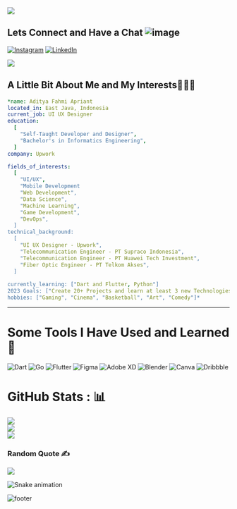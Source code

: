 <img src="https://capsule-render.vercel.app/api?type=waving&color=gradient&height=300&section=header&text=Hello%20Everyone&fontSize=50&animation=fadeIn&desc=❤️&descSize=30" />


## Lets Connect and Have a Chat ![image](https://user-images.githubusercontent.com/33373361/200465693-7a68e360-6131-4108-aac2-28d671ae1236.png)

[![Instagram](https://user-images.githubusercontent.com/33373361/200464634-350adb7c-59e0-4e60-902d-3ff5483c42f8.png)](https://instagram.com/aditfahmi) [![LinkedIn](https://user-images.githubusercontent.com/33373361/200464777-e10baf2c-b82d-479d-a12a-ea98bd51c7f0.png)](https://linkedin.com/in/adityafahmiaprianto/) 

<img src="https://media.tenor.com/r5ycKQT19B8AAAAM/coding-time-coding.gif"/>

## A Little Bit About Me and My Interests👨🏻‍💻 
```yaml
*name: Aditya Fahmi Apriant
located_in: East Java, Indonesia
current_job: UI UX Designer
education:
  [
    "Self-Taught Developer and Designer",
    "Bachelor's in Informatics Engineering",
  ]
company: Upwork

fields_of_interests:
  [
    "UI/UX",
    "Mobile Development
    "Web Development",
    "Data Science",
    "Machine Learning",
    "Game Development",
    "DevOps",
  ]
technical_background:
  [
    "UI UX Designer - Upwork",
    "Telecommunication Engineer - PT Supraco Indonesia",
    "Telecommunication Engineer - PT Huawei Tech Investment",
    "Fiber Optic Engineer - PT Telkom Akses",
  ]
  
currently_learning: ["Dart and Flutter, Python"]
2023 Goals: ["Create 20+ Projects and learn at least 3 new Technologies."]
hobbies: ["Gaming", "Cinema", "Basketball", "Art", "Comedy"]*
```
<hr/>


# Some Tools I Have Used and Learned🚀
![Dart](https://img.shields.io/badge/dart-%230175C2.svg?style=for-the-badge&logo=dart&logoColor=white) ![Go](https://img.shields.io/badge/go-%2300ADD8.svg?style=for-the-badge&logo=go&logoColor=white) ![Flutter](https://img.shields.io/badge/Flutter-%2302569B.svg?style=for-the-badge&logo=Flutter&logoColor=white) 	![Figma](https://img.shields.io/badge/figma-%23F24E1E.svg?style=for-the-badge&logo=figma&logoColor=white) ![Adobe XD](https://img.shields.io/badge/Adobe%20XD-470137?style=for-the-badge&logo=Adobe%20XD&logoColor=#FF61F6) ![Blender](https://img.shields.io/badge/blender-%23F5792A.svg?style=for-the-badge&logo=blender&logoColor=white) ![Canva](https://img.shields.io/badge/Canva-%2300C4CC.svg?style=for-the-badge&logo=Canva&logoColor=white) ![Dribbble](https://img.shields.io/badge/Dribbble-EA4C89?style=for-the-badge&logo=dribbble&logoColor=white)

# GitHub Stats : 📊
![](https://github-readme-stats.vercel.app/api?username=aditfahmi&theme=blueberry&hide_border=true&include_all_commits=true&count_private=false)<br/>
![](https://github-readme-streak-stats.herokuapp.com/?user=aditfahmi&theme=blueberry&hide_border=true)<br/>
![](https://github-readme-stats.vercel.app/api/top-langs/?username=aditfahmi&theme=blueberry&hide_border=true&include_all_commits=true&count_private=false&layout=compact)

### Random Quote ✍️
![](https://quotes-github-readme.vercel.app/api?type=horizontal&theme=tokyonight)

![Snake animation](https://github.com/aditfahmi/aditfahmi/blob/output/github-contribution-grid-snake.svg)

![footer](https://capsule-render.vercel.app/api?section=footer&type=waving&color=gradient)
